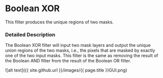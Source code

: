 # Boolean XOR

This filter produces the unique regions of two masks.

### Detailed Description

The Boolean XOR filter will input two mask layers and output the unique union regions of the two masks, i.e., the pixels that are masked by exactly one of the two input masks. This filter is the same as removing the result of the Boolean AND filter from the result of the Boolean OR filter.

![alt text]({{ site.github.url }}/images/{{ page.title }}GUI.png)
